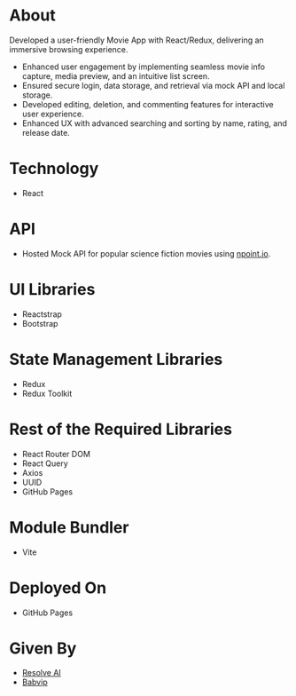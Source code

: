 # About
Developed a user-friendly Movie App with React/Redux, delivering an immersive browsing experience.

- Enhanced user engagement by implementing seamless movie info capture, media preview, and an intuitive list screen.
- Ensured secure login, data storage, and retrieval via mock API and local storage.
- Developed editing, deletion, and commenting features for interactive user experience.
- Enhanced UX with advanced searching and sorting by name, rating, and release date.

# Technology
- React
  
# API
- Hosted Mock API for popular science fiction movies using <a href="https://www.npoint.io/" target="_blank">npoint.io</a>.

# UI Libraries
- Reactstrap
- Bootstrap

# State Management Libraries
- Redux
- Redux Toolkit

# Rest of the Required Libraries
- React Router DOM
- React Query
- Axios
- UUID
- GitHub Pages

# Module Bundler
- Vite

# Deployed On
- GitHub Pages

# Given By
- [Resolve AI](https://www.rezolve.ai/)
- [Babvip](https://babvipdevelopers.com/)
